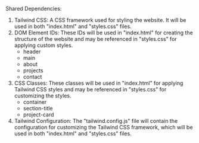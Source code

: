 Shared Dependencies:

1. Tailwind CSS: A CSS framework used for styling the website. It will be used in both "index.html" and "styles.css" files.
2. DOM Element IDs: These IDs will be used in "index.html" for creating the structure of the website and may be referenced in "styles.css" for applying custom styles.
   - header
   - main
   - about
   - projects
   - contact
3. CSS Classes: These classes will be used in "index.html" for applying Tailwind CSS styles and may be referenced in "styles.css" for customizing the styles.
   - container
   - section-title
   - project-card
4. Tailwind Configuration: The "tailwind.config.js" file will contain the configuration for customizing the Tailwind CSS framework, which will be used in both "index.html" and "styles.css" files.